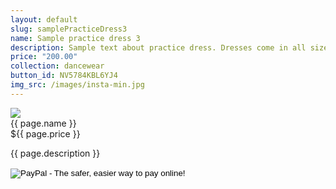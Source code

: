 ```yaml
---
layout: default
slug: samplePracticeDress3
name: Sample practice dress 3
description: Sample text about practice dress. Dresses come in all sizes!
price: "200.00"
collection: dancewear
button_id: NV5784KBL6YJ4
img_src: /images/insta-min.jpg
---
```

<img class="img-fluid rounded" src="{{ page.img_src }}"/>
<div class="shop-item-header">
  <div class="shop-item-name">{{ page.name }}</div>
  <div>${{ page.price }}</div>
</div>
<p class="shop-item-description">{{ page.description }}</p>
<form  target="paypal" action="https://www.paypal.com/cgi-bin/webscr" method="post">
  <input type="hidden" name="cmd" value="_s-xclick">
  <input type="hidden" name="hosted_button_id" value="{{ page.button_id }}">
  <input type="image" src="https://www.paypalobjects.com/en_US/i/btn/btn_cart_LG.gif" border="0" name="submit" alt="PayPal - The safer, easier way to pay online!">
  <img alt="" border="0" src="https://www.paypalobjects.com/en_US/i/scr/pixel.gif" width="1" height="1">
</form>
